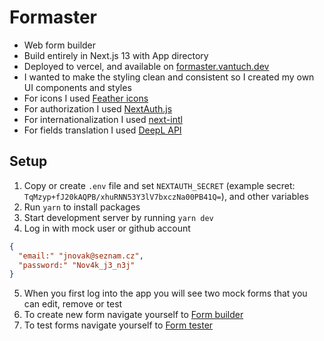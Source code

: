 # Formaster

- Web form builder
- Build entirely in Next.js 13 with App directory
- Deployed to vercel, and available on [formaster.vantuch.dev](https://formaster.vantuch.dev)
- I wanted to make the styling clean and consistent so I created my own UI components and styles
- For icons I used [Feather icons](https://feathericons.com/)
- For authorization I used [NextAuth.js](https://next-auth.js.org/)
- For internationalization I used [next-intl](https://next-intl-docs.vercel.app/)
- For fields translation I used [DeepL API](https://www.deepl.com/)

## Setup

1. Copy or create `.env` file and set `NEXTAUTH_SECRET` (example secret: `TqMzyp+fJ20kAQPB/xhuRNN53Y3lV7bxczNa00PB41Q=`), and other variables
2. Run `yarn` to install packages
3. Start development server by running `yarn dev`
4. Log in with mock user or github account

```json
{
  "email:" "jnovak@seznam.cz",
  "password:" "Nov4k_j3_n3j"
}
```

5. When you first log into the app you will see two mock forms that you can edit, remove or test
6. To create new form navigate yourself to [Form builder](https://formaster.vantuch.dev/form-builder/)
7. To test forms navigate yourself to [Form tester](https://formaster.vantuch.dev/form-tester/)

